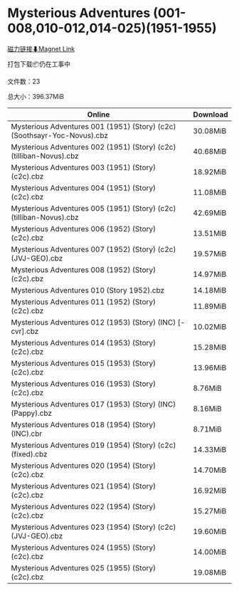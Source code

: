 # Mysterious Adventures (001-008,010-012,014-025)(1951-1955)

[磁力链接⬇Magnet Link](magnet:?xt=urn:btih:6235ad5e44a14cf8f494b0c1a81a2fd086fd481d&dn=Mysterious%20Adventures%20%28001-008%2C010-012%2C014-025%29%281951-1955%29)

打包下载📦仍在工事中

文件数：23

总大小：396.37MiB

Online | Download
--- | ---
Mysterious Adventures 001 (1951) (Story) (c2c) (Soothsayr-Yoc-Novus).cbz | 30.08MiB
Mysterious Adventures 002 (1951) (Story) (c2c) (tilliban-Novus).cbz | 40.68MiB
Mysterious Adventures 003 (1951) (Story) (c2c).cbz | 18.92MiB
Mysterious Adventures 004 (1951) (Story) (c2c).cbz | 11.08MiB
Mysterious Adventures 005 (1951) (Story) (c2c) (tilliban-Novus).cbz | 42.69MiB
Mysterious Adventures 006 (1952) (Story) (c2c).cbz | 13.51MiB
Mysterious Adventures 007 (1952) (Story) (c2c) (JVJ-GEO).cbz | 19.57MiB
Mysterious Adventures 008 (1952) (Story) (c2c).cbz | 14.97MiB
Mysterious Adventures 010 (Story 1952).cbz | 14.18MiB
Mysterious Adventures 011 (1952) (Story) (c2c).cbz | 11.89MiB
Mysterious Adventures 012 (1953) (Story) (INC) \[-cvr\].cbz | 10.02MiB
Mysterious Adventures 014 (1953) (Story) (c2c).cbz | 15.28MiB
Mysterious Adventures 015 (1953) (Story) (c2c).cbz | 13.96MiB
Mysterious Adventures 016 (1953) (Story) (c2c).cbz | 8.76MiB
Mysterious Adventures 017 (1953) (Story) (INC) (Pappy).cbz | 8.16MiB
Mysterious Adventures 018 (1954) (Story) (INC).cbr | 8.71MiB
Mysterious Adventures 019 (1954) (Story) (c2c) (fixed).cbz | 14.33MiB
Mysterious Adventures 020 (1954) (Story) (c2c).cbz | 14.70MiB
Mysterious Adventures 021 (1954) (Story) (c2c).cbz | 16.92MiB
Mysterious Adventures 022 (1954) (Story) (c2c).cbz | 15.27MiB
Mysterious Adventures 023 (1954) (Story) (c2c) (JVJ-GEO).cbz | 19.60MiB
Mysterious Adventures 024 (1955) (Story) (c2c).cbz | 14.00MiB
Mysterious Adventures 025 (1955) (Story) (c2c).cbz | 19.08MiB